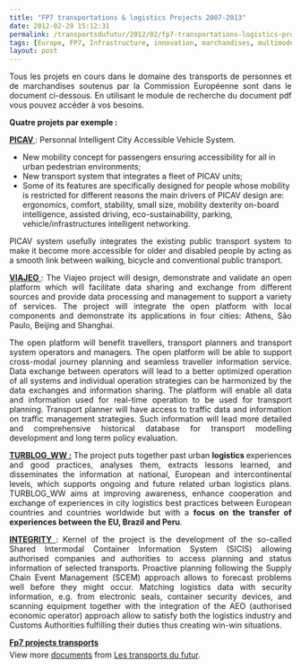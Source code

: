 ```yaml
---
title: "FP7 transportations & logistics Projects 2007-2013"
date: 2012-02-29 15:12:31
permalink: /transportsdufutur/2012/02/fp7-transportations-logistics-projects-2007-2013.html
tags: [Europe, FP7, Infrastructure, innovation, marchandises, multimodes, TIC, transit]
layout: post
---
```


<p style="text-align: justify">Tous les projets en cours dans le domaine des transports de personnes et de marchandises soutenus par la Commission Européenne sont dans le document ci-dessous. En utilisant le module de recherche du document pdf vous pouvez accéder à vos besoins.</p> <p style="text-align: justify"><strong>Quatre projets par exemple : </strong></p>   <!--more-->   <p style="text-align: justify"><a href="http://www.dimec.unige.it/PMAR/picav/objectives.shtml" target="_blank"><strong>PICAV </strong></a>: Personnal Intelligent City Accessible Vehicle System.</p> <ul> <li>New mobility concept for passengers ensuring accessibility for all in urban pedestrian environments;</li> <li>New transport system that integrates a fleet of PICAV units;</li> <li>Some of its features are specifically designed for people whose  mobility is restricted for different reasons the main drivers of PICAV  design are: ergonomics, comfort, stability, small size, mobility  dexterity on-board intelligence, assisted driving, eco-sustainability,  parking, vehicle/infrastructures intelligent networking.</li> </ul> <p style="text-align: justify">PICAV system usefully integrates the existing public transport system  to make it become more accessible for older and disabled people by  acting as a smooth link between walking, bicycle and conventional public  transport.</p> <p style="text-align: justify"><a href="http://www.viajeo.eu/" target="_blank"><strong>VIAJEO </strong></a>: The Viajeo project will design, demonstrate and validate an open  platform which will facilitate data sharing and exchange from different  sources and provide data processing and management to support a variety  of services. The project will integrate the open platform with local  components and demonstrate its applications in four cities: Athens, São  Paulo, Beijing and Shanghai.</p> <p style="text-align: justify">The open platform will benefit travellers, transport planners and  transport system operators and managers. The open platform will be able  to support cross-modal journey planning and seamless traveller  information service. Data exchange between operators will lead to a  better optimized operation of all systems and individual operation  strategies can be harmonized by the data exchanges and information  sharing. The platform will enable all data and information used for  real-time operation to be used for transport planning. Transport planner  will have access to traffic data and information on traffic management  strategies. Such information will lead more detailed and comprehensive  historical database for transport modelling development and long term  policy evaluation.</p> <p style="text-align: justify"><a href="http://www.turblog.eu/" target="_blank"><strong>TURBLOG_WW :</strong></a> The  project puts together past urban <strong>logistics </strong>experiences and good  practices, analyses them, extracts lessons learned, and disseminates the  information at national, European and intercontinental levels, which  supports ongoing and future related urban logistics plans.  TURBLOG_WW  aims at improving awareness, enhance cooperation and exchange of  experiences in city logistics best practices between European countries  and countries worldwide but with a <strong>focus on the transfer of experiences between the EU, </strong><strong>Brazil and </strong><strong>Peru</strong>.</p> <p style="text-align: justify"><a href="http://www.integrity-supplychain.eu/" target="_blank"><strong>INTEGRITY </strong></a>: Kernel of the project is the development of the so-called Shared  Intermodal Container Information System (SICIS) allowing authorised  companies and authorities to access planning and status information of  selected transports. Proactive planning following the Supply Chain Event  Management (SCEM) approach allows to forecast problems well before they  might occur. Matching logistics data with security information, e.g.  from electronic seals, container security devices, and scanning  equipment together with the integration of the AEO (authorised economic  operator) approach allow to satisfy both the logistics industry and  Customs Authorities fulfilling their duties thus creating win-win  situations.</p> <div id="__ss_11798557" style="width: 477px"><strong style="margin: 12px 0 4px"><a href="http://www.slideshare.net/transportsdufutur/fp7-projects-transports" title="Fp7 projects transports">Fp7 projects transports</a></strong>          <div style="padding: 5px 0 12px">View more <a href="http://www.slideshare.net/">documents</a> from <a href="http://www.slideshare.net/transportsdufutur">Les transports du futur</a>.</div> </div>

